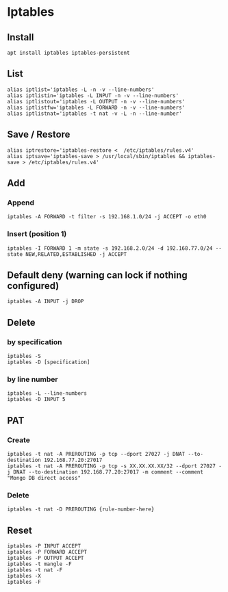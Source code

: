 # Iptables

## Install
    apt install iptables iptables-persistent

## List
    alias iptlist='iptables -L -n -v --line-numbers'
    alias iptlistin='iptables -L INPUT -n -v --line-numbers'
    alias iptlistout='iptables -L OUTPUT -n -v --line-numbers'
    alias iptlistfw='iptables -L FORWARD -n -v --line-numbers'
    alias iptlistnat='iptables -t nat -v -L -n --line-number'
## Save / Restore
    alias iptrestore='iptables-restore <  /etc/iptables/rules.v4'
    alias iptsave='iptables-save > /usr/local/sbin/iptables && iptables-save > /etc/iptables/rules.v4'

## Add 
### Append
    iptables -A FORWARD -t filter -s 192.168.1.0/24 -j ACCEPT -o eth0
### Insert (position 1)
    
    iptables -I FORWARD 1 -m state -s 192.168.2.0/24 -d 192.168.77.0/24 --state NEW,RELATED,ESTABLISHED -j ACCEPT

## Default deny (warning can lock if nothing configured)
    iptables -A INPUT -j DROP

## Delete 
### by specification
    iptables -S
    iptables -D [specification]
### by line number
    iptables -L --line-numbers
    iptables -D INPUT 5

## PAT
### Create 
    iptables -t nat -A PREROUTING -p tcp --dport 27027 -j DNAT --to-destination 192.168.77.20:27017
    iptables -t nat -A PREROUTING -p tcp -s XX.XX.XX.XX/32 --dport 27027 -j DNAT --to-destination 192.168.77.20:27017 -m comment --comment "Mongo DB direct access"
### Delete
    iptables -t nat -D PREROUTING {rule-number-here}

## Reset
    iptables -P INPUT ACCEPT
    iptables -P FORWARD ACCEPT
    iptables -P OUTPUT ACCEPT
    iptables -t mangle -F
    iptables -t nat -F
    iptables -X
    iptables -F
    